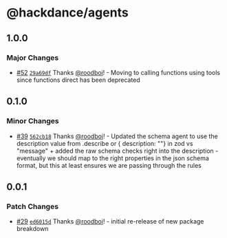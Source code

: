 # @hackdance/agents

## 1.0.0

### Major Changes

- [#52](https://github.com/hack-dance/agents/pull/52) [`29a69df`](https://github.com/hack-dance/agents/commit/29a69df3d4b68cd8c39051bd06ef267675eb9c2a) Thanks [@roodboi](https://github.com/roodboi)! - Moving to calling functions using tools since functions direct has been deprecated

## 0.1.0

### Minor Changes

- [#39](https://github.com/hack-dance/agents/pull/39) [`562cb18`](https://github.com/hack-dance/agents/commit/562cb18e3c6fa4a0ec0d939dbfe4038dc71ac078) Thanks [@roodboi](https://github.com/roodboi)! - Updated the schema agent to use the description value from .describe or { description: ""} in zod vs "message" + added the raw schema checks right into the description - eventually we should map to the right properties in the json schema format, but this at least ensures we are passing through the rules

## 0.0.1

### Patch Changes

- [#29](https://github.com/hack-dance/agents/pull/29) [`ed6015d`](https://github.com/hack-dance/agents/commit/ed6015d732b690f960045bdb500be7924f4d59ff) Thanks [@roodboi](https://github.com/roodboi)! - initial re-release of new package breakdown
